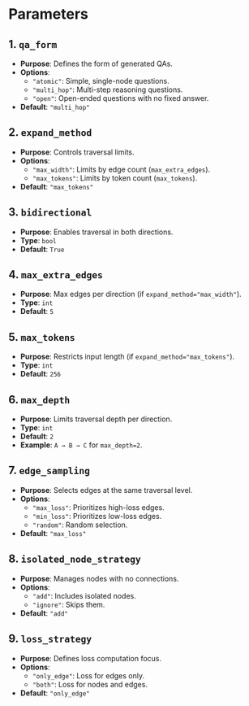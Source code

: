 # Parameters

## 1. `qa_form`
- **Purpose**: Defines the form of generated QAs.
- **Options**: 
    - `"atomic"`: Simple, single-node questions.  
    - `"multi_hop"`: Multi-step reasoning questions.  
    - `"open"`: Open-ended questions with no fixed answer.  
- **Default**: `"multi_hop"`  

## 2. `expand_method`
- **Purpose**: Controls traversal limits.  
- **Options**:  
  - `"max_width"`: Limits by edge count (`max_extra_edges`).  
  - `"max_tokens"`: Limits by token count (`max_tokens`).  
- **Default**: `"max_tokens"`

## 3. `bidirectional`
- **Purpose**: Enables traversal in both directions.  
- **Type**: `bool`  
- **Default**: `True`  

## 4. `max_extra_edges`
- **Purpose**: Max edges per direction (if `expand_method="max_width"`).  
- **Type**: `int`  
- **Default**: `5`  

## 5. `max_tokens`
- **Purpose**: Restricts input length (if `expand_method="max_tokens"`).  
- **Type**: `int`  
- **Default**: `256`

## 6. `max_depth`
- **Purpose**: Limits traversal depth per direction.  
- **Type**: `int`  
- **Default**: `2`  
- **Example**: `A → B → C` for `max_depth=2`.  

## 7. `edge_sampling`
- **Purpose**: Selects edges at the same traversal level.  
- **Options**:  
  - `"max_loss"`: Prioritizes high-loss edges.  
  - `"min_loss"`: Prioritizes low-loss edges.  
  - `"random"`: Random selection.  
- **Default**: `"max_loss"`  

## 8. `isolated_node_strategy`
- **Purpose**: Manages nodes with no connections.  
- **Options**:  
  - `"add"`: Includes isolated nodes.  
  - `"ignore"`: Skips them.  
- **Default**: `"add"`  

## 9. `loss_strategy`
- **Purpose**: Defines loss computation focus.  
- **Options**:  
  - `"only_edge"`: Loss for edges only.  
  - `"both"`: Loss for nodes and edges.  
- **Default**: `"only_edge"`  
